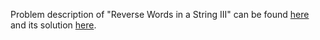 Problem description of "Reverse Words in a String III" can be found [here](https://leetcode.com/problems/reverse-words-in-a-string-iii/) and its solution [here](https://github.com/aurimas13/LeetCode-HR-MAANG/blob/main/LeetCode/Python%20Solutions/Reverse%20Words%20in%20a%20String%20III/reverse.py).
